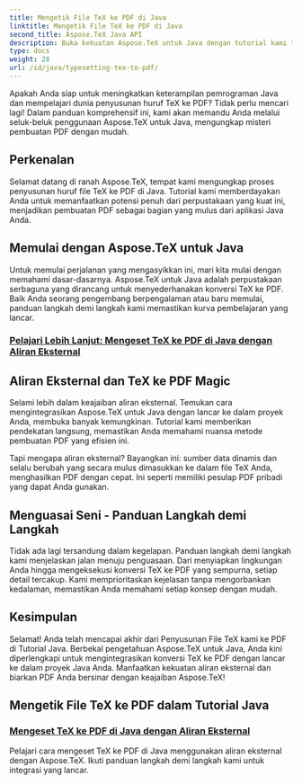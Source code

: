 ```yaml
---
title: Mengetik File TeX ke PDF di Java
linktitle: Mengetik File TeX ke PDF di Java
second_title: Aspose.TeX Java API
description: Buka kekuatan Aspose.TeX untuk Java dengan tutorial kami tentang penyusunan huruf file TeX ke PDF. Kuasai seni pembuatan PDF secara mulus dengan aliran eksternal.
type: docs
weight: 28
url: /id/java/typesetting-tex-to-pdf/
---
```


Apakah Anda siap untuk meningkatkan keterampilan pemrograman Java dan mempelajari dunia penyusunan huruf TeX ke PDF? Tidak perlu mencari lagi! Dalam panduan komprehensif ini, kami akan memandu Anda melalui seluk-beluk penggunaan Aspose.TeX untuk Java, mengungkap misteri pembuatan PDF dengan mudah.

## Perkenalan

Selamat datang di ranah Aspose.TeX, tempat kami mengungkap proses penyusunan huruf file TeX ke PDF di Java. Tutorial kami memberdayakan Anda untuk memanfaatkan potensi penuh dari perpustakaan yang kuat ini, menjadikan pembuatan PDF sebagai bagian yang mulus dari aplikasi Java Anda.

## Memulai dengan Aspose.TeX untuk Java

Untuk memulai perjalanan yang mengasyikkan ini, mari kita mulai dengan memahami dasar-dasarnya. Aspose.TeX untuk Java adalah perpustakaan serbaguna yang dirancang untuk menyederhanakan konversi TeX ke PDF. Baik Anda seorang pengembang berpengalaman atau baru memulai, panduan langkah demi langkah kami memastikan kurva pembelajaran yang lancar.

### [Pelajari Lebih Lanjut: Mengeset TeX ke PDF di Java dengan Aliran Eksternal](./typeset-tex-to-pdf-external-stream/)

## Aliran Eksternal dan TeX ke PDF Magic

Selami lebih dalam keajaiban aliran eksternal. Temukan cara mengintegrasikan Aspose.TeX untuk Java dengan lancar ke dalam proyek Anda, membuka banyak kemungkinan. Tutorial kami memberikan pendekatan langsung, memastikan Anda memahami nuansa metode pembuatan PDF yang efisien ini.

Tapi mengapa aliran eksternal? Bayangkan ini: sumber data dinamis dan selalu berubah yang secara mulus dimasukkan ke dalam file TeX Anda, menghasilkan PDF dengan cepat. Ini seperti memiliki pesulap PDF pribadi yang dapat Anda gunakan.

## Menguasai Seni - Panduan Langkah demi Langkah

Tidak ada lagi tersandung dalam kegelapan. Panduan langkah demi langkah kami menjelaskan jalan menuju penguasaan. Dari menyiapkan lingkungan Anda hingga mengeksekusi konversi TeX ke PDF yang sempurna, setiap detail tercakup. Kami memprioritaskan kejelasan tanpa mengorbankan kedalaman, memastikan Anda memahami setiap konsep dengan mudah.

## Kesimpulan

Selamat! Anda telah mencapai akhir dari Penyusunan File TeX kami ke PDF di Tutorial Java. Berbekal pengetahuan Aspose.TeX untuk Java, Anda kini diperlengkapi untuk mengintegrasikan konversi TeX ke PDF dengan lancar ke dalam proyek Java Anda. Manfaatkan kekuatan aliran eksternal dan biarkan PDF Anda bersinar dengan keajaiban Aspose.TeX!
## Mengetik File TeX ke PDF dalam Tutorial Java
### [Mengeset TeX ke PDF di Java dengan Aliran Eksternal](./typeset-tex-to-pdf-external-stream/)
Pelajari cara mengeset TeX ke PDF di Java menggunakan aliran eksternal dengan Aspose.TeX. Ikuti panduan langkah demi langkah kami untuk integrasi yang lancar.